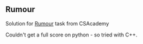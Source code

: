 Rumour
-
Solution for [Rumour](https://csacademy.com/ieeextreme-practice/task/9ca8fafd184f553a903734761546a224/) task from CSAcademy

Couldn't get a full score on python - so tried with C++.
